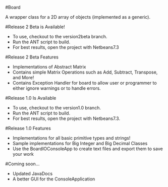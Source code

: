#Board

A wrapper class for a 2D array of objects (implemented as a generic). 

#Release 2 Beta is Available!

* To use, checkout to the version2beta branch.
* Run the ANT script to build.
* For best results, open the project with Netbeans7.3

#Release 2 Beta Features

* Implementations of Abstract Matrix
* Contains simple Matrix Operations such as Add, Subtract, Transpose, and More!
* Contains Exception Handler for board to allow user or programmer to either ignore warnings or to handle errors.

#Release 1.0 Is Available

* To use, checkout to the version1.0 branch.
* Run the ANT script to build. 
* For best results, open the project with Netbeans7.3.

#Release 1.0 Features

* Implementations for all basic primitive types and strings!
* Sample implementations for Big Integer and Big Decimal Classes
* Use the BoardIOConsoleApp to create text files and export them to save your work

#Coming soon...

* Updated JavaDocs
* A better GUI for the ConsoleApplication


